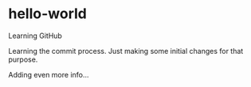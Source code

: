 # hello-world
Learning GitHub

Learning the commit process.  Just making some initial changes for that purpose.

Adding even more info...
